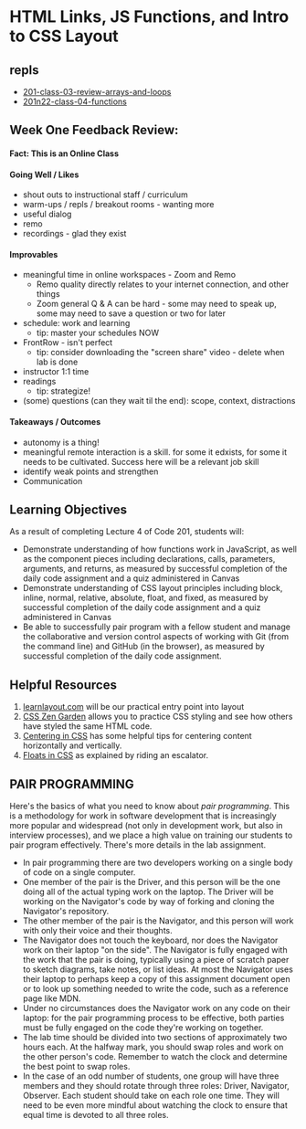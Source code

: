 # HTML Links, JS Functions, and Intro to CSS Layout

## repls

- [201-class-03-review-arrays-and-loops](https://replit.com/@rkgallaway/201-class-03-review-arrays-and-loops#index.js)
- [201n22-class-04-functions](https://replit.com/@rkgallaway/201n22-class-04-functions#index.js)

## Week One Feedback Review:

#### Fact: This is an Online Class

#### Going Well / Likes

- shout outs to instructional staff / curriculum
- warm-ups / repls / breakout rooms - wanting more
- useful dialog
- remo
- recordings - glad they exist

#### Improvables 

- meaningful time in online workspaces - Zoom and Remo
  - Remo quality directly relates to your internet connection, and other things
  - Zoom general Q & A can be hard - some may need to speak up, some may need to save a question or two for later
- schedule: work and learning
  -  tip: master your schedules NOW
- FrontRow - isn't perfect
  - tip: consider downloading the "screen share" video - delete when lab is done
- instructor 1:1 time
- readings
  - tip: strategize!
- (some) questions (can they wait til the end):  scope, context, distractions

#### Takeaways / Outcomes

- autonomy is a thing!
- meaningful remote interaction is a skill.  for some it edxists, for some it needs to be cultivated.  Success here will be a relevant job skill
- identify weak points and strengthen
- Communication

## Learning Objectives

As a result of completing Lecture 4 of Code 201, students will:

- Demonstrate understanding of how functions work in JavaScript, as well as the component pieces including declarations, calls, parameters, arguments, and returns, as measured by successful completion of the daily code assignment and a quiz administered in Canvas
- Demonstrate understanding of CSS layout principles including block, inline, normal, relative, absolute, float, and fixed, as measured by successful completion of the daily code assignment and a quiz administered in Canvas
- Be able to successfully pair program with a fellow student and manage the collaborative and version control aspects of working with Git (from the command line) and GitHub (in the browser), as measured by successful completion of the daily code assignment.

## Helpful Resources

1. [learnlayout.com](http://learnlayout.com) will be our practical entry point into layout
1. [CSS Zen Garden](http://www.csszengarden.com/) allows you to practice CSS styling and see how others have styled the same HTML code.
1. [Centering in CSS](https://css-tricks.com/centering-css-complete-guide/) has some helpful tips for centering content horizontally and vertically.
1. [Floats in CSS](https://medium.freecodecamp.org/css-floats-explained-by-riding-an-escalator-57fa55232333) as explained by riding an escalator.

## PAIR PROGRAMMING

Here's the basics of what you need to know about *pair programming*. This is a methodology for work in software development that is increasingly more popular and widespread (not only in development work, but also in interview processes), and we place a high value on training our students to pair program effectively. There's more details in the lab assignment.

- In pair programming there are two developers working on a single body of code on a single computer.
- One member of the pair is the Driver, and this person will be the one doing all of the actual typing work on the laptop. The Driver will be working on the Navigator's code by way of forking and cloning the Navigator's repository.
- The other member of the pair is the Navigator, and this person will work with only their voice and their thoughts.
- The Navigator does not touch the keyboard, nor does the Navigator work on their laptop "on the side". The Navigator is fully engaged with the work that the pair is doing, typically using a piece of scratch paper to sketch diagrams, take notes, or list ideas. At most the Navigator uses their laptop to perhaps keep a copy of this assignment document open or to look up something needed to write the code, such as a reference page like MDN.
- Under no circumstances does the Navigator work on any code on their laptop: for the pair programming process to be effective, both parties must be fully engaged on the code they're working on together.
- The lab time should be divided into two sections of approximately two hours each. At the halfway mark, you should swap roles and work on the other person's code. Remember to watch the clock and determine the best point to swap roles.
- In the case of an odd number of students, one group will have three members and they should rotate through three roles: Driver, Navigator, Observer. Each student should take on each role one time. They will need to be even more mindful about watching the clock to ensure that equal time is devoted to all three roles.
